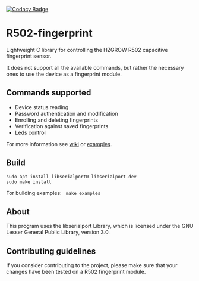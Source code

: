 [![Codacy Badge](https://app.codacy.com/project/badge/Grade/36aaa6b1f5e94ca6a2e3f865d706dee6)](https://www.codacy.com/gh/DanBrezeanu/R502-fingerprint/dashboard?utm_source=github.com&amp;utm_medium=referral&amp;utm_content=DanBrezeanu/R502-fingerprint&amp;utm_campaign=Badge_Grade)

# R502-fingerprint

Lightweight C library for controlling the HZGROW R502 capacitive fingerprint sensor.

It does not support all the available commands, but rather the necessary ones to use the device as a fingerprint module.

## Commands supported
* Device status reading
* Password authentication and modification
* Enrolling and deleting fingerprints
* Verification against saved fingerprints
* Leds control

For more information see [wiki](https://github.com/DanBrezeanu/R502-fingerprint/wiki/R502) or [examples](examples).

## Build

    sudo apt install libserialport0 libserialport-dev
    sudo make install
    
For building examples: &nbsp; `make examples `

## About
This program uses the libserialport Library, which is licensed under the GNU Lesser General Public Library, version 3.0.

## Contributing guidelines
If you consider contributing to the project, please make sure that your changes have been tested on a R502 fingerprint module.
